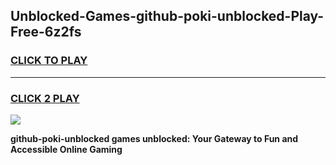 
## Unblocked-Games-github-poki-unblocked-Play-Free-6z2fs
<h3>
<a href="https://premium76.site?title=github-poki-unblocked&ref=10A">CLICK TO PLAY</a></h3>
<hr>

<h3>
<a href="https://premium76.site?title=github-poki-unblocked&ref=10A">CLICK 2 PLAY</a>
  
</h3>

<a href="https://premium76.site?title=github-poki-unblocked&ref=10A"><img src="https://clearcache.store/games.png"></a>


**github-poki-unblocked games unblocked: Your Gateway to Fun and Accessible Online Gaming**
